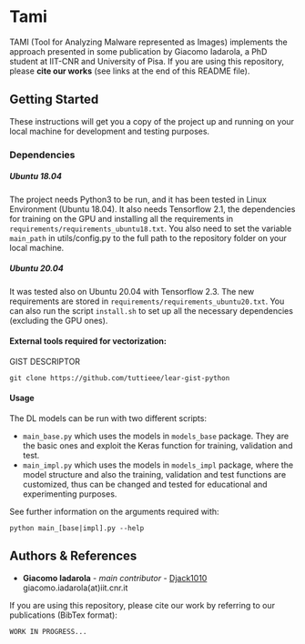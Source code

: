 # Tami

TAMI (Tool for Analyzing Malware represented as Images) implements the approach presented in some publication by 
Giacomo Iadarola, a PhD student at IIT-CNR and University of Pisa. If you are using this repository, please **cite our 
works** (see links at the end of this README file).

## Getting Started

These instructions will get you a copy of the project up and running on your local machine for development and testing purposes.

### Dependencies

##### Ubuntu 18.04

The project needs Python3 to be run, and it has been tested in Linux Environment (Ubuntu 18.04).
It also needs Tensorflow 2.1, the dependencies for training on the GPU and installing all the requirements in 
`requirements/requirements_ubuntu18.txt`. You also need to set the variable `main_path` in utils/config.py to the full 
path to the repository folder on your local machine.

##### Ubuntu 20.04

It was tested also on Ubuntu 20.04 with Tensorflow 2.3. The new requirements are stored in 
`requirements/requirements_ubuntu20.txt`. You can also run the script `install.sh` to set up all the necessary 
dependencies (excluding the GPU ones).

#### External tools required for vectorization:
GIST DESCRIPTOR
```
git clone https://github.com/tuttieee/lear-gist-python
```

#### Usage

The DL models can be run with two different scripts:
* `main_base.py` which uses the models in `models_base` package. They are the basic ones and exploit the Keras function
for training, validation and test.
* `main_impl.py` which uses the models in `models_impl` package, where the model structure and also the training,
validation and test functions are customized, thus can be changed and tested for educational and experimenting purposes.

See further information on the arguments required with:
```
python main_[base|impl].py --help
```

## Authors & References

* **Giacomo Iadarola** - *main contributor* - [Djack1010](https://github.com/Djack1010) giacomo.iadarola(at)iit.cnr.it

If you are using this repository, please cite our work by referring to our publications (BibTex format):
```
WORK IN PROGRESS...
```
